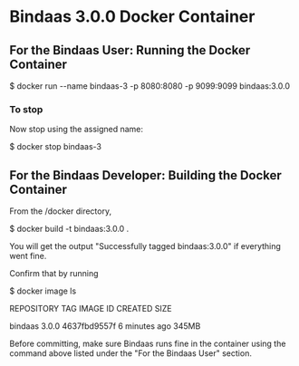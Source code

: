 # Bindaas 3.0.0 Docker Container


## For the Bindaas User: Running the Docker Container

$ docker run --name bindaas-3 -p 8080:8080 -p 9099:9099 bindaas:3.0.0 


### To stop

Now stop using the assigned name:

$ docker stop bindaas-3


## For the Bindaas Developer: Building the Docker Container

From the <BINDAAS-SOURCE-ROOT>/docker directory,

$ docker build -t bindaas:3.0.0 .

You will get the output "Successfully tagged bindaas:3.0.0" if everything went fine.


Confirm that by running

$ docker image ls

REPOSITORY          TAG                 IMAGE ID            CREATED             SIZE

bindaas             3.0.0               4637fbd9557f        6 minutes ago       345MB


Before committing, make sure Bindaas runs fine in the container using the command above listed under the "For the Bindaas User" section.